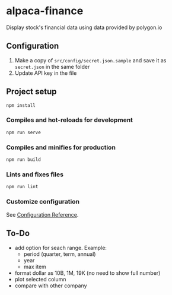 # alpaca-finance
Display stock's financial data using data provided by polygon.io

## Configuration
1. Make a copy of `src/config/secret.json.sample` and save it as `secret.json` in the same folder
2. Update API key in the file

## Project setup
```
npm install
```

### Compiles and hot-reloads for development
```
npm run serve
```

### Compiles and minifies for production
```
npm run build
```

### Lints and fixes files
```
npm run lint
```

### Customize configuration
See [Configuration Reference](https://cli.vuejs.org/config/).

## To-Do

* add option for seach range. Example:
  *  period (quarter, term, annual)
  *  year
  *  max item
*  format dollar as 10B, 1M, 19K (no need to show full number)
*  plot selected column
*  compare with other company
